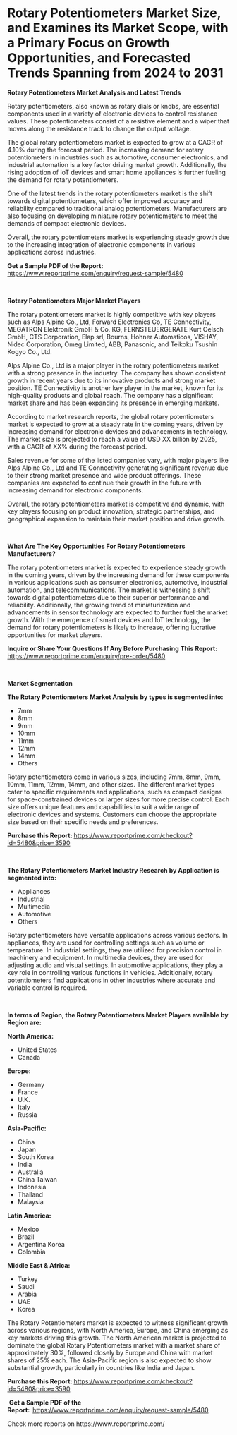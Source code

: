 <p><h1>Rotary Potentiometers Market Size, and Examines its Market Scope, with a Primary Focus on Growth Opportunities, and Forecasted Trends Spanning from 2024 to 2031</h1></p><p><strong>Rotary Potentiometers Market Analysis and Latest Trends</strong></p>
<p><p>Rotary potentiometers, also known as rotary dials or knobs, are essential components used in a variety of electronic devices to control resistance values. These potentiometers consist of a resistive element and a wiper that moves along the resistance track to change the output voltage.</p><p>The global rotary potentiometers market is expected to grow at a CAGR of 4.10% during the forecast period. The increasing demand for rotary potentiometers in industries such as automotive, consumer electronics, and industrial automation is a key factor driving market growth. Additionally, the rising adoption of IoT devices and smart home appliances is further fueling the demand for rotary potentiometers.</p><p>One of the latest trends in the rotary potentiometers market is the shift towards digital potentiometers, which offer improved accuracy and reliability compared to traditional analog potentiometers. Manufacturers are also focusing on developing miniature rotary potentiometers to meet the demands of compact electronic devices.</p><p>Overall, the rotary potentiometers market is experiencing steady growth due to the increasing integration of electronic components in various applications across industries.</p></p>
<p><strong>Get a Sample PDF of the Report:&nbsp;</strong> <a href="https://www.reportprime.com/enquiry/request-sample/5480">https://www.reportprime.com/enquiry/request-sample/5480</a></p>
<p>&nbsp;</p>
<p><strong>Rotary Potentiometers Major Market Players</strong></p>
<p><p>The rotary potentiometers market is highly competitive with key players such as Alps Alpine Co., Ltd, Forward Electronics Co, TE Connectivity, MEGATRON Elektronik GmbH & Co. KG, FERNSTEUERGERATE Kurt Oelsch GmbH, CTS Corporation, Elap srl, Bourns, Hohner Automaticos, VISHAY, Nidec Corporation, Omeg Limited, ABB, Panasonic, and Teikoku Tsushin Kogyo Co., Ltd.</p><p>Alps Alpine Co., Ltd is a major player in the rotary potentiometers market with a strong presence in the industry. The company has shown consistent growth in recent years due to its innovative products and strong market position. TE Connectivity is another key player in the market, known for its high-quality products and global reach. The company has a significant market share and has been expanding its presence in emerging markets.</p><p>According to market research reports, the global rotary potentiometers market is expected to grow at a steady rate in the coming years, driven by increasing demand for electronic devices and advancements in technology. The market size is projected to reach a value of USD XX billion by 2025, with a CAGR of XX% during the forecast period.</p><p>Sales revenue for some of the listed companies vary, with major players like Alps Alpine Co., Ltd and TE Connectivity generating significant revenue due to their strong market presence and wide product offerings. These companies are expected to continue their growth in the future with increasing demand for electronic components.</p><p>Overall, the rotary potentiometers market is competitive and dynamic, with key players focusing on product innovation, strategic partnerships, and geographical expansion to maintain their market position and drive growth.</p></p>
<p>&nbsp;</p>
<p><strong>What Are The Key Opportunities For Rotary Potentiometers Manufacturers?</strong></p>
<p><p>The rotary potentiometers market is expected to experience steady growth in the coming years, driven by the increasing demand for these components in various applications such as consumer electronics, automotive, industrial automation, and telecommunications. The market is witnessing a shift towards digital potentiometers due to their superior performance and reliability. Additionally, the growing trend of miniaturization and advancements in sensor technology are expected to further fuel the market growth. With the emergence of smart devices and IoT technology, the demand for rotary potentiometers is likely to increase, offering lucrative opportunities for market players.</p></p>
<p><strong>Inquire or Share Your Questions If Any Before Purchasing This Report:</strong> <a href="https://www.reportprime.com/enquiry/pre-order/5480">https://www.reportprime.com/enquiry/pre-order/5480</a></p>
<p>&nbsp;</p>
<p><strong>Market Segmentation</strong></p>
<p><strong>The Rotary Potentiometers Market Analysis by types is segmented into:</strong></p>
<p><ul><li>7mm</li><li>8mm</li><li>9mm</li><li>10mm</li><li>11mm</li><li>12mm</li><li>14mm</li><li>Others</li></ul></p>
<p><p>Rotary potentiometers come in various sizes, including 7mm, 8mm, 9mm, 10mm, 11mm, 12mm, 14mm, and other sizes. The different market types cater to specific requirements and applications, such as compact designs for space-constrained devices or larger sizes for more precise control. Each size offers unique features and capabilities to suit a wide range of electronic devices and systems. Customers can choose the appropriate size based on their specific needs and preferences.</p></p>
<p><strong>Purchase this Report:&nbsp;</strong><a href="https://www.reportprime.com/checkout?id=5480&price=3590">https://www.reportprime.com/checkout?id=5480&price=3590</a></p>
<p>&nbsp;</p>
<p><strong>The Rotary Potentiometers Market Industry Research by Application is segmented into:</strong></p>
<p><ul><li>Appliances</li><li>Industrial</li><li>Multimedia</li><li>Automotive</li><li>Others</li></ul></p>
<p><p>Rotary potentiometers have versatile applications across various sectors. In appliances, they are used for controlling settings such as volume or temperature. In industrial settings, they are utilized for precision control in machinery and equipment. In multimedia devices, they are used for adjusting audio and visual settings. In automotive applications, they play a key role in controlling various functions in vehicles. Additionally, rotary potentiometers find applications in other industries where accurate and variable control is required.</p></p>
<p>&nbsp;</p>
<p><strong>In terms of Region, the Rotary Potentiometers Market Players available by Region are:</strong></p>
<p>
    <p> <strong> North America: </strong>
        <ul>
            <li>United States</li>
            <li>Canada</li>
        </ul>
        </p> 
    <p> <strong> Europe: </strong>
        <ul>
            <li>Germany</li>
            <li>France</li>
            <li>U.K.</li>
            <li>Italy</li>
            <li>Russia</li>
        </ul>
        </p> 
    <p> <strong> Asia-Pacific: </strong>
        <ul>
            <li>China</li>
            <li>Japan</li>
            <li>South Korea</li>
            <li>India</li>
            <li>Australia</li>
            <li>China Taiwan</li>
            <li>Indonesia</li>
            <li>Thailand</li>
            <li>Malaysia</li>
        </ul>
        </p> 
    <p> <strong> Latin America: </strong>
        <ul>
            <li>Mexico</li>
            <li>Brazil</li>
            <li>Argentina Korea</li>
            <li>Colombia</li>
        </ul>
        </p> 
    <p> <strong> Middle East & Africa: </strong>
        <ul>
            <li>Turkey</li>
            <li>Saudi</li>
            <li>Arabia</li>
            <li>UAE</li>
            <li>Korea</li>
        </ul>
    </p>
    </p>
<p><p>The Rotary Potentiometers market is expected to witness significant growth across various regions, with North America, Europe, and China emerging as key markets driving this growth. The North American market is projected to dominate the global Rotary Potentiometers market with a market share of approximately 30%, followed closely by Europe and China with market shares of 25% each. The Asia-Pacific region is also expected to show substantial growth, particularly in countries like India and Japan.</p></p>
<p><strong>Purchase this Report: </strong><a href="https://www.reportprime.com/checkout?id=5480&price=3590">https://www.reportprime.com/checkout?id=5480&price=3590</a></p>
<p>&nbsp;<strong>Get a Sample PDF of the Report:&nbsp;&nbsp;</strong><a href="https://www.reportprime.com/enquiry/request-sample/5480">https://www.reportprime.com/enquiry/request-sample/5480</a></p>
<p><strong></strong></p>
<p>Check more reports on https://www.reportprime.com/</p>